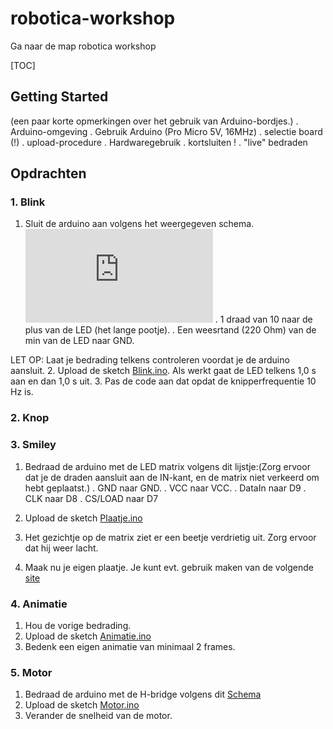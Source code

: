 # robotica-workshop

Ga naar de map robotica workshop

[TOC]

## Getting Started
(een paar korte opmerkingen over het gebruik van Arduino-bordjes.)
. Arduino-omgeving
. Gebruik Arduino (Pro Micro 5V, 16MHz)
. selectie board (!)
. upload-procedure
. Hardwaregebruik
. kortsluiten !
. "live" bedraden

## Opdrachten


### 1. Blink
1. Sluit de arduino aan volgens het weergegeven schema. 
![Blink bedrading](https://github.com/kooi/robotica-workshop/blob/master/code/Blink/Blink%20bedrading..pdf)
  . 1 draad van 10 naar de plus van de LED (het lange pootje).
  . Een weesrtand (220 Ohm) van de min van de LED naar GND.
  
  LET OP: Laat je bedrading telkens controleren voordat je de arduino aansluit.
2. Upload de sketch [Blink.ino](./code/Blink/Blink.ino). Als werkt gaat de LED telkens 1,0 s aan en dan 1,0 s uit.
3. Pas de code aan dat opdat de knipperfrequentie 10 Hz is.


### 2. Knop


### 3. Smiley
1. Bedraad de arduino met de LED matrix volgens dit lijstje:(Zorg ervoor dat je de draden aansluit aan de IN-kant, en de matrix niet verkeerd om hebt geplaatst.)
 . GND naar GND.
 . VCC naar VCC.
 . DataIn naar D9
 . CLK naar D8
 . CS/LOAD naar D7
 
2. Upload de sketch [Plaatje.ino](https://github.com/kooi/robotica-workshop/blob/master/code/Plaatje/Plaatje.ino)
3. Het gezichtje op de matrix ziet er een beetje verdrietig uit. Zorg ervoor dat hij weer lacht.
4. Maak nu je eigen plaatje. Je kunt evt. gebruik maken van de volgende [site](http://www.pial.net/8x8-dot-matrix-font-generator-based-on-javascript-and-html/)


### 4. Animatie
1. Hou de vorige bedrading.
2. Upload de sketch [Animatie.ino](https://github.com/kooi/robotica-workshop/blob/master/code/Animatie/Animatie.ino)
3. Bedenk een eigen animatie van minimaal 2 frames.


### 5. Motor
1. Bedraad de arduino met de H-bridge volgens dit [Schema](https://github.com/kooi/robotica-workshop/blob/master/code/Motor/Motor%20Bedrading.pdf)
2. Upload de sketch [Motor.ino](https://github.com/kooi/robotica-workshop/blob/master/code/Motor/Motor.ino)
3. Verander de snelheid van de motor.
